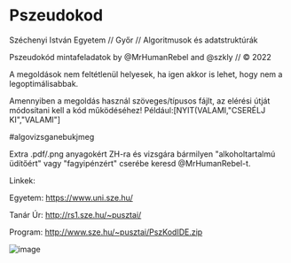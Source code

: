 # Pszeudokod
Széchenyi István Egyetem // Győr // Algoritmusok és adatstruktúrák

Pszeudokód mintafeladatok by @MrHumanRebel and @szkly // © 2022

A megoldások nem feltétlenül helyesek, ha igen akkor is lehet, hogy nem a legoptimálisabbak.

Amennyiben a megoldás használ szöveges/típusos fájlt, az elérési útját módosítani kell a kód működéséhez! 
Például:[NYIT(VALAMI,"CSERÉLJ KI","VALAMI"]

#algovizsganebukjmeg

Extra .pdf/.png anyagokért ZH-ra és vizsgára bármilyen "alkoholtartalmú üdítőért" vagy "fagyipénzért" cserébe keresd @MrHumanRebel-t.



Linkek:

Egyetem: https://www.uni.sze.hu/

Tanár Úr: http://rs1.sze.hu/~pusztai/

Program: http://www.sze.hu/~pusztai/PszKodIDE.zip


![image](https://user-images.githubusercontent.com/80947401/147931387-182e97d9-6507-485a-b21b-a614b04509f0.png)

